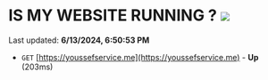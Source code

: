# IS MY WEBSITE RUNNING ? [![](https://img.shields.io/static/v1?label=Sponsor&message=%E2%9D%A4&logo=GitHub&color=%23fe8e86)](https://github.com/sponsors/Youssef-Lehmam)

Last updated: **6/13/2024, 6:50:53 PM**

- `GET` [https://youssefservice.me](https://youssefservice.me) - **Up** (203ms)
